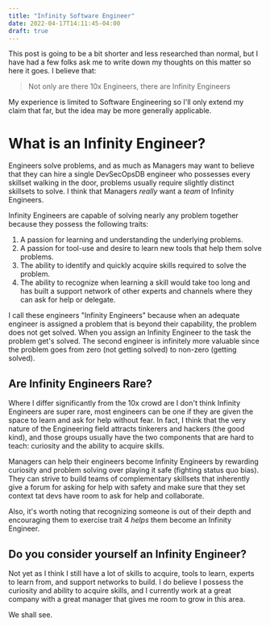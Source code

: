 ```yaml
---
title: "Infinity Software Engineer"
date: 2022-04-17T14:11:45-04:00
draft: true
---
```

This post is going to be a bit shorter and less researched than normal, but I
have had a few folks ask me to write down my thoughts on this matter so here
it goes. I believe that:

> Not only are there 10x Engineers, there are Infinity Engineers

My experience is limited to Software Engineering so I'll only extend my claim
that far, but the idea may be more generally applicable.

# What is an Infinity Engineer?

Engineers solve problems, and as much as Managers may want to believe that they
can hire a single DevSecOpsDB engineer who possesses every skillset walking in
the door, problems usually require slightly distinct skillsets to solve. I
think that Managers _really_ want a *team* of Infinity Engineers.

Infinity Engineers are capable of solving nearly any problem together because
they possess the following traits:
1. A passion for learning and understanding the underlying problems.
2. A passion for tool-use and desire to learn new tools that help them solve
   problems.
3. The ability to identify and quickly acquire skills required to solve the
   problem.
4. The ability to recognize when learning a skill would take too long and has
   built a support network of other experts and channels where they can ask
   for help or delegate.

I call these engineers "Infinity Engineers" because when an adequate
engineer is assigned a problem that is beyond their capability, the problem
does not get solved. When you assign an Infinity Engineer to the task the
problem get's solved. The second engineer is infinitely more valuable since
the problem goes from zero (not getting solved) to non-zero (getting solved).

## Are Infinity Engineers Rare?

Where I differ significantly from the 10x crowd are I don't think Infinity
Engineers are super rare, most engineers can be one if they are given the space
to learn and ask for help without fear. In fact, I think that the very nature
of the Engineering field attracts tinkerers and hackers (the good kind), and
those groups usually have the two components that are hard to teach:
curiosity and the ability to acquire skills.

Managers can help their engineers become Infinity Engineers by rewarding
curiosity and problem solving over playing it safe (fighting status quo bias).
They can strive to build teams of complementary skillsets that inherently give
a forum for asking for help with safety and make sure that they set context
tat devs have room to ask for help and collaborate.

Also, it's worth noting that recognizing someone is out of their depth and
encouraging them to exercise trait 4 *helps* them become an Infinity Engineer.

## Do you consider yourself an Infinity Engineer?

Not yet as I think I still have a lot of skills to acquire, tools to learn,
experts to learn from, and support networks to build. I do believe I possess
the curiosity and ability to acquire skills, and I currently work at a great
company with a great manager that gives me room to grow in this area.

We shall see.
